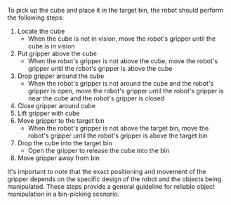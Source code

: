 To pick up the cube and place it in the target bin, the robot should perform the following steps:

1. Locate the cube
    - When the cube is not in vision, move the robot's gripper until the cube is in vision
2. Put gripper above the cube
    - When the robot's gripper is not above the cube, move the robot's gripper until the robot's gripper is above the cube
3. Drop gripper around the cube
    - When the robot's gripper is not around the cube and the robot's gripper is open, move the robot's gripper until the robot's gripper is near the cube and the robot's gripper is closed
4. Close gripper around cube
5. Lift gripper with cube
6. Move gripper to the target bin
    - When the robot's gripper is not above the target bin, move the robot's gripper until the robot's gripper is above the target bin
7. Drop the cube into the target bin 
    - Open the gripper to release the cube into the bin
8. Move gripper away from bin 

It's important to note that the exact positioning and movement of the gripper depends on the specific design of the robot and the objects being manipulated. These steps provide a general guideline for reliable object manipulation in a bin-picking scenario.